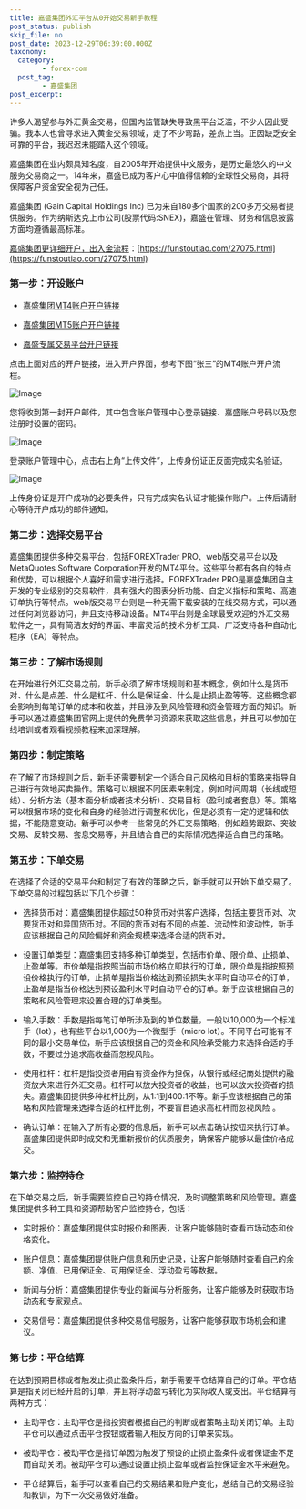 ```yaml
---
title: 嘉盛集团外汇平台从0开始交易新手教程
post_status: publish
skip_file: no
post_date: 2023-12-29T06:39:00.000Z
taxonomy:
  category:
        - forex-com
  post_tag:
        - 嘉盛集团
post_excerpt: 
---
```

许多人渴望参与外汇黄金交易，但国内监管缺失导致黑平台泛滥，不少人因此受骗。我本人也曾寻求进入黄金交易领域，走了不少弯路，差点上当。正因缺乏安全可靠的平台，我迟迟未能踏入这个领域。

嘉盛集团在业内颇具知名度，自2005年开始提供中文服务，是历史最悠久的中文服务交易商之一。14年来，嘉盛已成为客户心中值得信赖的全球性交易商，其将保障客户资金安全视为己任。

嘉盛集团 (Gain Capital Holdings Inc) 已为来自180多个国家的200多万交易者提供服务。作为纳斯达克上市公司(股票代码:SNEX)，嘉盛在管理、财务和信息披露方面均遵循最高标准。

[嘉盛集团更详细开户，出入金流程](https://funstoutiao.com/27075.html)：[https://funstoutiao.com/27075.html](https://funstoutiao.com/27075.html)

### 第一步：开设账户

* [嘉盛集团MT4账户开户链接](https://s.ssgg.net/jsmt4)

* [嘉盛集团MT5账户开户链接](https://s.ssgg.net/jsmt5)

* [嘉盛专属交易平台开户链接](https://s.ssgg.net/js)

点击上面对应的开户链接，进入开户界面，参考下图“张三”的MT4账户开户流程。

![Image](https://prod-files-secure.s3.us-west-2.amazonaws.com/39ed1227-6d7d-4570-be36-9ccd4a2c4241/7a167aea-686b-400d-af59-4e18eb607a40/640.png?X-Amz-Algorithm=AWS4-HMAC-SHA256&X-Amz-Content-Sha256=UNSIGNED-PAYLOAD&X-Amz-Credential=ASIAZI2LB466XF23PHMY%2F20250623%2Fus-west-2%2Fs3%2Faws4_request&X-Amz-Date=20250623T161308Z&X-Amz-Expires=3600&X-Amz-Security-Token=IQoJb3JpZ2luX2VjEB0aCXVzLXdlc3QtMiJGMEQCIHp0xFS9uhmMv%2BfRPhbugAHvnjeOkht7VEYZNgHGeGtDAiAkRjCIH9k6Ow0kV88GuOLuGSgx7gtygX7HJr8GN%2FyfEir%2FAwgVEAAaDDYzNzQyMzE4MzgwNSIMad6ErXGuN661BEd0KtwDLAFuY4FzKPdkulz7X%2F0IyLTmQX%2F%2BMHOtbGgHXMMk9BZ%2B8CGO2C919wdIeYBE7JZDD1SE4RKErhbMNsrEIP50Mr4rJXQSWsgoNlvL4MmL9Fx4C0J2g87VJDzh9rEhf1UFkjIBx0XASzhLPFw3TwNbMySfJOTJ8aQN%2FkjbcBKpCHCaHkT%2FeuXYhFBrJGbrHBo5Auei0s82tSseasg2KI%2BOLoIe63ODfeQjqE%2B3CosJwrl4A3pisbojVN03XzZvEInLEfh%2Fr95YznzG%2FOxg6izIFRCulEFwMx%2FRjBHEc09%2F9D%2BoEjLnrEXZ4wy8%2BYCOeg8iLd1YL%2BsZidy34z5xQ8dkUnXAGQplOmxNv9YOXFPQajWWQRn%2B9LNJGAjPi0jW%2FvZfGJQqzBMNxQ9a2aNhTyuguz5D93Fs%2B%2BKKHDI%2BBDmSVDJwrbGGYs67tBCeI8YNFIxC9L7Kxp412lz1Vj9LP7Z%2F6IkJqr3xpomib9%2BnioeYnDP3LkMg5hmPe%2BD06DN2xr2wGNvql7MNnL9kvR0KFjwQ1%2BvzfWVbXLFm4l8RMNWNdM6rn4fKf04RqZaEpeE0UCsDx7OYvU7XQ6wTCZPVAuzNNnmm7oApNbP3067deDd%2Fm4KtvPJzYzGGYfsZCh4w8o%2FlwgY6pgFlV%2FiG8%2B%2B0E7%2FiDRnxH%2BGV3Aivpzcd5r%2BqCrxIEynIltxC5CvRrzRZoWCGHj01y5eL6d5FokGF1xCtKH4%2BuXd0VQxUhYMvv5PLiyj5Trv4eP2fT6bt0Dp9VdWC6FVxEP9%2BPxm4cpTAvIcda4xvEAclwACefZGyXYFY95QQNMUvm%2Bt8alEnqVHoflfFn1fFCk2huXPqyobFOit4G9n5O8PN%2B5UoQMB9&X-Amz-Signature=a701fa5990c302530d065acc24210ea44b2b14238f213067d8be22dbddb2e8a2&X-Amz-SignedHeaders=host&x-amz-checksum-mode=ENABLED&x-id=GetObject)

您将收到第一封开户邮件，其中包含账户管理中心登录链接、嘉盛账户号码以及您注册时设置的密码。

![Image](https://prod-files-secure.s3.us-west-2.amazonaws.com/39ed1227-6d7d-4570-be36-9ccd4a2c4241/eaa1c6b3-2877-4284-a0e1-530e222c27fb/image.png?X-Amz-Algorithm=AWS4-HMAC-SHA256&X-Amz-Content-Sha256=UNSIGNED-PAYLOAD&X-Amz-Credential=ASIAZI2LB466XF23PHMY%2F20250623%2Fus-west-2%2Fs3%2Faws4_request&X-Amz-Date=20250623T161308Z&X-Amz-Expires=3600&X-Amz-Security-Token=IQoJb3JpZ2luX2VjEB0aCXVzLXdlc3QtMiJGMEQCIHp0xFS9uhmMv%2BfRPhbugAHvnjeOkht7VEYZNgHGeGtDAiAkRjCIH9k6Ow0kV88GuOLuGSgx7gtygX7HJr8GN%2FyfEir%2FAwgVEAAaDDYzNzQyMzE4MzgwNSIMad6ErXGuN661BEd0KtwDLAFuY4FzKPdkulz7X%2F0IyLTmQX%2F%2BMHOtbGgHXMMk9BZ%2B8CGO2C919wdIeYBE7JZDD1SE4RKErhbMNsrEIP50Mr4rJXQSWsgoNlvL4MmL9Fx4C0J2g87VJDzh9rEhf1UFkjIBx0XASzhLPFw3TwNbMySfJOTJ8aQN%2FkjbcBKpCHCaHkT%2FeuXYhFBrJGbrHBo5Auei0s82tSseasg2KI%2BOLoIe63ODfeQjqE%2B3CosJwrl4A3pisbojVN03XzZvEInLEfh%2Fr95YznzG%2FOxg6izIFRCulEFwMx%2FRjBHEc09%2F9D%2BoEjLnrEXZ4wy8%2BYCOeg8iLd1YL%2BsZidy34z5xQ8dkUnXAGQplOmxNv9YOXFPQajWWQRn%2B9LNJGAjPi0jW%2FvZfGJQqzBMNxQ9a2aNhTyuguz5D93Fs%2B%2BKKHDI%2BBDmSVDJwrbGGYs67tBCeI8YNFIxC9L7Kxp412lz1Vj9LP7Z%2F6IkJqr3xpomib9%2BnioeYnDP3LkMg5hmPe%2BD06DN2xr2wGNvql7MNnL9kvR0KFjwQ1%2BvzfWVbXLFm4l8RMNWNdM6rn4fKf04RqZaEpeE0UCsDx7OYvU7XQ6wTCZPVAuzNNnmm7oApNbP3067deDd%2Fm4KtvPJzYzGGYfsZCh4w8o%2FlwgY6pgFlV%2FiG8%2B%2B0E7%2FiDRnxH%2BGV3Aivpzcd5r%2BqCrxIEynIltxC5CvRrzRZoWCGHj01y5eL6d5FokGF1xCtKH4%2BuXd0VQxUhYMvv5PLiyj5Trv4eP2fT6bt0Dp9VdWC6FVxEP9%2BPxm4cpTAvIcda4xvEAclwACefZGyXYFY95QQNMUvm%2Bt8alEnqVHoflfFn1fFCk2huXPqyobFOit4G9n5O8PN%2B5UoQMB9&X-Amz-Signature=1c090c4126c4a2c8ece26a3aca7d1fa429c2f85e15661d13f27c6dbf77b682d2&X-Amz-SignedHeaders=host&x-amz-checksum-mode=ENABLED&x-id=GetObject)

登录账户管理中心，点击右上角“上传文件”，上传身份证正反面完成实名验证。

![Image](https://prod-files-secure.s3.us-west-2.amazonaws.com/39ed1227-6d7d-4570-be36-9ccd4a2c4241/54090639-09fc-46b4-a135-e0289f707147/image.png?X-Amz-Algorithm=AWS4-HMAC-SHA256&X-Amz-Content-Sha256=UNSIGNED-PAYLOAD&X-Amz-Credential=ASIAZI2LB466XF23PHMY%2F20250623%2Fus-west-2%2Fs3%2Faws4_request&X-Amz-Date=20250623T161308Z&X-Amz-Expires=3600&X-Amz-Security-Token=IQoJb3JpZ2luX2VjEB0aCXVzLXdlc3QtMiJGMEQCIHp0xFS9uhmMv%2BfRPhbugAHvnjeOkht7VEYZNgHGeGtDAiAkRjCIH9k6Ow0kV88GuOLuGSgx7gtygX7HJr8GN%2FyfEir%2FAwgVEAAaDDYzNzQyMzE4MzgwNSIMad6ErXGuN661BEd0KtwDLAFuY4FzKPdkulz7X%2F0IyLTmQX%2F%2BMHOtbGgHXMMk9BZ%2B8CGO2C919wdIeYBE7JZDD1SE4RKErhbMNsrEIP50Mr4rJXQSWsgoNlvL4MmL9Fx4C0J2g87VJDzh9rEhf1UFkjIBx0XASzhLPFw3TwNbMySfJOTJ8aQN%2FkjbcBKpCHCaHkT%2FeuXYhFBrJGbrHBo5Auei0s82tSseasg2KI%2BOLoIe63ODfeQjqE%2B3CosJwrl4A3pisbojVN03XzZvEInLEfh%2Fr95YznzG%2FOxg6izIFRCulEFwMx%2FRjBHEc09%2F9D%2BoEjLnrEXZ4wy8%2BYCOeg8iLd1YL%2BsZidy34z5xQ8dkUnXAGQplOmxNv9YOXFPQajWWQRn%2B9LNJGAjPi0jW%2FvZfGJQqzBMNxQ9a2aNhTyuguz5D93Fs%2B%2BKKHDI%2BBDmSVDJwrbGGYs67tBCeI8YNFIxC9L7Kxp412lz1Vj9LP7Z%2F6IkJqr3xpomib9%2BnioeYnDP3LkMg5hmPe%2BD06DN2xr2wGNvql7MNnL9kvR0KFjwQ1%2BvzfWVbXLFm4l8RMNWNdM6rn4fKf04RqZaEpeE0UCsDx7OYvU7XQ6wTCZPVAuzNNnmm7oApNbP3067deDd%2Fm4KtvPJzYzGGYfsZCh4w8o%2FlwgY6pgFlV%2FiG8%2B%2B0E7%2FiDRnxH%2BGV3Aivpzcd5r%2BqCrxIEynIltxC5CvRrzRZoWCGHj01y5eL6d5FokGF1xCtKH4%2BuXd0VQxUhYMvv5PLiyj5Trv4eP2fT6bt0Dp9VdWC6FVxEP9%2BPxm4cpTAvIcda4xvEAclwACefZGyXYFY95QQNMUvm%2Bt8alEnqVHoflfFn1fFCk2huXPqyobFOit4G9n5O8PN%2B5UoQMB9&X-Amz-Signature=7761b89e0dd355721429f1629c722d0ad53678060a80fd2cb07c0c49262bbc2e&X-Amz-SignedHeaders=host&x-amz-checksum-mode=ENABLED&x-id=GetObject)

上传身份证是开户成功的必要条件，只有完成实名认证才能操作账户。上传后请耐心等待开户成功的邮件通知。

### 第二步：选择交易平台

嘉盛集团提供多种交易平台，包括FOREXTrader PRO、web版交易平台以及MetaQuotes Software Corporation开发的MT4平台。这些平台都有各自的特点和优势，可以根据个人喜好和需求进行选择。FOREXTrader PRO是嘉盛集团自主开发的专业级别的交易软件，具有强大的图表分析功能、自定义指标和策略、高速订单执行等特点。web版交易平台则是一种无需下载安装的在线交易方式，可以通过任何浏览器访问，并且支持移动设备。MT4平台则是全球最受欢迎的外汇交易软件之一，具有简洁友好的界面、丰富灵活的技术分析工具、广泛支持各种自动化程序（EA）等特点。

### 第三步：了解市场规则

在开始进行外汇交易之前，新手必须了解市场规则和基本概念，例如什么是货币对、什么是点差、什么是杠杆、什么是保证金、什么是止损止盈等等。这些概念都会影响到每笔订单的成本和收益，并且涉及到风险管理和资金管理方面的知识。新手可以通过嘉盛集团官网上提供的免费学习资源来获取这些信息，并且可以参加在线培训或者观看视频教程来加深理解。

### 第四步：制定策略

在了解了市场规则之后，新手还需要制定一个适合自己风格和目标的策略来指导自己进行有效地买卖操作。策略可以根据不同因素来制定，例如时间周期（长线或短线）、分析方法（基本面分析或者技术分析）、交易目标（盈利或者套息）等。策略可以根据市场的变化和自身的经验进行调整和优化，但是必须有一定的逻辑和依据，不能随意变动。新手可以参考一些常见的外汇交易策略，例如趋势跟踪、突破交易、反转交易、套息交易等，并且结合自己的实际情况选择适合自己的策略。

### 第五步：下单交易

在选择了合适的交易平台和制定了有效的策略之后，新手就可以开始下单交易了。下单交易的过程包括以下几个步骤：

* 选择货币对：嘉盛集团提供超过50种货币对供客户选择，包括主要货币对、次要货币对和异国货币对。不同的货币对有不同的点差、流动性和波动性，新手应该根据自己的风险偏好和资金规模来选择合适的货币对。

* 设置订单类型：嘉盛集团支持多种订单类型，包括市价单、限价单、止损单、止盈单等。市价单是指按照当前市场价格立即执行的订单，限价单是指按照预设价格执行的订单，止损单是指当价格达到预设损失水平时自动平仓的订单，止盈单是指当价格达到预设盈利水平时自动平仓的订单。新手应该根据自己的策略和风险管理来设置合理的订单类型。

* 输入手数：手数是指每笔订单所涉及到的单位数量，一般以10,000为一个标准手（lot），也有些平台以1,000为一个微型手（micro lot）。不同平台可能有不同的最小交易单位，新手应该根据自己的资金和风险承受能力来选择合适的手数，不要过分追求高收益而忽视风险。

* 使用杠杆：杠杆是指投资者用自有资金作为担保，从银行或经纪商处提供的融资放大来进行外汇交易。杠杆可以放大投资者的收益，也可以放大投资者的损失。嘉盛集团提供多种杠杆比例，从1:1到400:1不等。新手应该根据自己的策略和风险管理来选择合适的杠杆比例，不要盲目追求高杠杆而忽视风险 。

* 确认订单：在输入了所有必要的信息后，新手可以点击确认按钮来执行订单。嘉盛集团提供即时成交和无重新报价的优质服务，确保客户能够以最佳价格成交。

### 第六步：监控持仓

在下单交易之后，新手需要监控自己的持仓情况，及时调整策略和风险管理。嘉盛集团提供多种工具和资源帮助客户监控持仓，包括：

* 实时报价：嘉盛集团提供实时报价和图表，让客户能够随时查看市场动态和价格变化。

* 账户信息：嘉盛集团提供账户信息和历史记录，让客户能够随时查看自己的余额、净值、已用保证金、可用保证金、浮动盈亏等数据。

* 新闻与分析：嘉盛集团提供专业的新闻与分析服务，让客户能够及时获取市场动态和专家观点。

* 交易信号：嘉盛集团提供多种交易信号服务，让客户能够获取市场机会和建议。

### 第七步：平仓结算

在达到预期目标或者触发止损止盈条件后，新手需要平仓结算自己的订单。平仓结算是指关闭已经开启的订单，并且将浮动盈亏转化为实际收入或支出。平仓结算有两种方式：

* 主动平仓：主动平仓是指投资者根据自己的判断或者策略主动关闭订单。主动平仓可以通过点击平仓按钮或者输入相反方向的订单来实现。

* 被动平仓：被动平仓是指订单因为触发了预设的止损止盈条件或者保证金不足而自动关闭。被动平仓可以通过设置止损止盈单或者监控保证金水平来避免。

* 平仓结算后，新手可以查看自己的交易结果和账户变化，总结自己的交易经验和教训，为下一次交易做好准备。